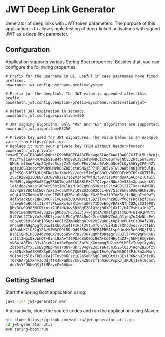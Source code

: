 # JWT Deep Link Generator

Generator of deep links with JWT token parameters. The purpose of this application is to allow simple testing of deep-linked activations with signed JWT as a deep link parameter.

## Configuration

Application supports various Spring Boot properties. Besides that, you can configure the following properties:

```
# Prefix for the username in UI, useful in case usernames have fixed prefixes.
powerauth.jwt.config.username-prefix=System:

# Prefix for the deeplink. The JWT value is appended after this prefix.
powerauth.jwt.config.deeplink-prefix=myscheme://activation?jwt=

# Default JWT expiration in seconds.
powerauth.jwt.config.expiration=300

# JWT signing algorithm. Only "RS" and "ES" algorithms are supported.
powerauth.jwt.algorithm=RS256

# Private key used for JWT signatures. The value below is an example value from https://jwt.io/.
# Replace it with your private key (PEM without header/footer)
powerauth.jwt.private-key=MIIEvwIBADANBgkqhkiG9w0BAQEFAASCBKkwggSlAgEAAoIBAQC7VJTUt9Us8cKj\
  MzEfYyjiWA4R4/M2bS1GB4t7NXp98C3SC6dVMvDuictGeurT8jNbvJZHtCSuYEvu\
  NMoSfm76oqFvAp8Gy0iz5sxjZmSnXyCdPEovGhLa0VzMaQ8s+CLOyS56YyCFGeJZ\
  qgtzJ6GR3eqoYSW9b9UMvkBpZODSctWSNGj3P7jRFDO5VoTwCQAWbFnOjDfH5Ulg\
  p2PKSQnSJP3AJLQNFNe7br1XbrhV//eO+t51mIpGSDCUv3E0DDFcWDTH9cXDTTlR\
  ZVEiR2BwpZOOkE/Z0/BVnhZYL71oZV34bKfWjQIt6V/isSMahdsAASACp4ZTGtwi\
  VuNd9tybAgMBAAECggEBAKTmjaS6tkK8BlPXClTQ2vpz/N6uxDeS35mXpqasqskV\
  laAidgg/sWqpjXDbXr93otIMLlWsM+X0CqMDgSXKejLS2jx4GDjI1ZTXg++0AMJ8\
  sJ74pWzVDOfmCEQ/7wXs3+cbnXhKriO8Z036q92Qc1+N87SI38nkGa0ABH9CN83H\
  mQqt4fB7UdHzuIRe/me2PGhIq5ZBzj6h3BpoPGzEP+x3l9YmK8t/1cN0pqI+dQwY\
  dgfGjackLu/2qH80MCF7IyQaseZUOJyKrCLtSD/Iixv/hzDEUPfOCjFDgTpzf3cw\
  ta8+oE4wHCo1iI1/4TlPkwmXx4qSXtmw4aQPz7IDQvECgYEA8KNThCO2gsC2I9PQ\
  DM/8Cw0O983WCDY+oi+7JPiNAJwv5DYBqEZB1QYdj06YD16XlC/HAZMsMku1na2T\
  N0driwenQQWzoev3g2S7gRDoS/FCJSI3jJ+kjgtaA7Qmzlgk1TxODN+G1H91HW7t\
  0l7VnL27IWyYo2qRRK3jzxqUiPUCgYEAx0oQs2reBQGMVZnApD1jeq7n4MvNLcPv\
  t8b/eU9iUv6Y4Mj0Suo/AU8lYZXm8ubbqAlwz2VSVunD2tOplHyMUrtCtObAfVDU\
  AhCndKaA9gApgfb3xw1IKbuQ1u4IF1FJl3VtumfQn//LiH1B3rXhcdyo3/vIttEk\
  48RakUKClU8CgYEAzV7W3COOlDDcQd935DdtKBFRAPRPAlspQUnzMi5eSHMD/ISL\
  DY5IiQHbIH83D4bvXq0X7qQoSBSNP7Dvv3HYuqMhf0DaegrlBuJllFVVq9qPVRnK\
  xt1Il2HgxOBvbhOT+9in1BzA+YJ99UzC85O0Qz06A+CmtHEy4aZ2kj5hHjECgYEA\
  mNS4+A8Fkss8Js1RieK2LniBxMgmYml3pfVLKGnzmng7H2+cwPLhPIzIuwytXywh\
  2bzbsYEfYx3EoEVgMEpPhoarQnYPukrJO4gwE2o5Te6T5mJSZGlQJQj9q4ZB2Dfz\
  et6INsK0oG8XVGXSpQvQh3RUYekCZQkBBFcpqWpbIEsCgYAnM3DQf3FJoSnXaMhr\
  VBIovic5l0xFkEHskAjFTevO86Fsz1C2aSeRKSqGFoOQ0tmJzBEs1R6KqnHInicD\
  TQrKhArgLXX4v3CddjfTRJkFWDbE/CkvKZNOrcf1nhaGCPspRJj2KUkj1Fhl9Cnc\
  dn/RsYEONbwQSjIfMPkvxF+8HQ==
```

## Getting Started

Start the Spring Boot application using:

```sh
java -jar jwt-generator.war`
```

Alternatively, clone the source codes and run the application using Maven:

```sh
git clone https://github.com/wultra/jwt-generator-util.git
cd jwt-generator-util
mvn spring-boot:run
```
